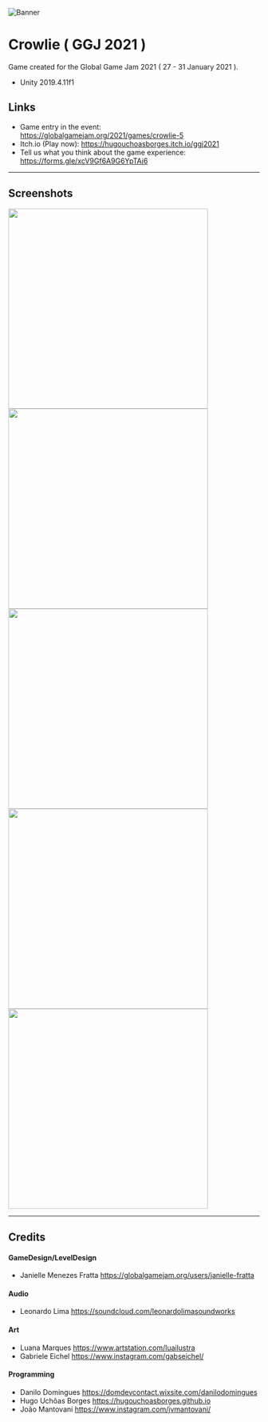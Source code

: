 ![Banner](https://img.itch.zone/aW1nLzUxODM3MTUucG5n/original/CAqv0k.png)

# Crowlie ( GGJ 2021 )

Game created for the Global Game Jam 2021 ( 27 - 31 January 2021 ).

* Unity 2019.4.11f1

## Links
* Game entry in the event: https://globalgamejam.org/2021/games/crowlie-5
* Itch.io (Play now): https://hugouchoasborges.itch.io/ggj2021
* Tell us what you think about the game experience: https://forms.gle/xcV9Gf6A9G6YpTAj6

----

## Screenshots

<img src="https://img.itch.zone/aW1hZ2UvODk3MzM1LzUyMDY3MTUucG5n/original/Jy%2F2zB.png" width="400"> <img src="https://img.itch.zone/aW1hZ2UvODk3MzM1LzUyMDY3MTYucG5n/original/p8AYlm.png" width="400"> <img src="https://img.itch.zone/aW1hZ2UvODk3MzM1LzUyMDY3MTgucG5n/original/VNieF1.png" width="400"> <img src="https://img.itch.zone/aW1hZ2UvODk3MzM1LzUyMDY3MTkucG5n/original/z8Ar7o.png" width="400"> <img src="https://img.itch.zone/aW1hZ2UvODk3MzM1LzUyMDY3MTcucG5n/original/x5dJo8.png" width="400">


----

## Credits

#### GameDesign/LevelDesign
* Janielle Menezes Fratta <https://globalgamejam.org/users/janielle-fratta>

#### Audio
* Leonardo Lima <https://soundcloud.com/leonardolimasoundworks>

#### Art
* Luana Marques <https://www.artstation.com/luailustra>
* Gabriele Eichel <https://www.instagram.com/gabseichel/>

#### Programming
* Danilo Domingues <https://domdevcontact.wixsite.com/danilodomingues>
* Hugo Uchôas Borges <https://hugouchoasborges.github.io>
* João Mantovani <https://www.instagram.com/jvmantovani/>
